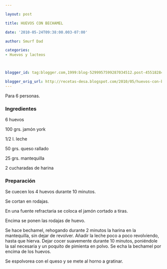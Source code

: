 ```yaml
---

layout: post

title: HUEVOS CON BECHAMEL

date: '2010-05-24T09:38:00.003-07:00'

author: Smurf Dad

categories:
- Huevos y lacteos



blogger_id: tag:blogger.com,1999:blog-5299957599287034512.post-4551828454418326254

blogger_orig_url: http://recetas-desa.blogspot.com/2010/05/huevos-con-bechamel.html
---
```


Para 6 personas.

<h3>Ingredientes</h3>

6 huevos

100 grs. jamón york

1/2 l. leche

50 grs. queso rallado

25 grs. mantequilla

2 cucharadas de harina

<h3>Preparación</h3>

Se cuecen los 4 huevos durante 10 minutos.

Se cortan en rodajas.

En una fuente refractaria se coloca el jamón cortado a tiras.

Encima se ponen las rodajas de huevo.

Se hace bechamel, rehogando durante 2 minutos la harina en la mantequilla, sin dejar de revolver. Añadir la leche poco a poco revolviendo, hasta que hierva. Dejar cocer suavemente durante 10 minutos, poniéndole la sal necesaria y un poquito de pimienta en polvo.           Se echa la bechamel por encima de los huevos.

Se espolvorea con el queso y se mete al horno a gratinar.